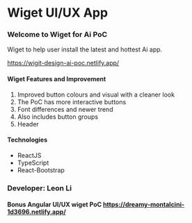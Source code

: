 # Wiget UI/UX App

### Welcome to Wiget for Ai PoC

Wiget to help user install the latest and hottest Ai app.

https://wigit-design-ai-poc.netlify.app/

#### Wiget Features and Improvement

1. Improved button colours and visual with a cleaner look
2. The PoC has more interactive buttons
3. Font differences and newer trend
4. Also includes button groups
5. Header

#### Technologies

- ReactJS
- TypeScript
- React-Bootstrap

### Developer: Leon Li

#### Bonus Angular UI/UX wiget PoC https://dreamy-montalcini-1d3696.netlify.app/
